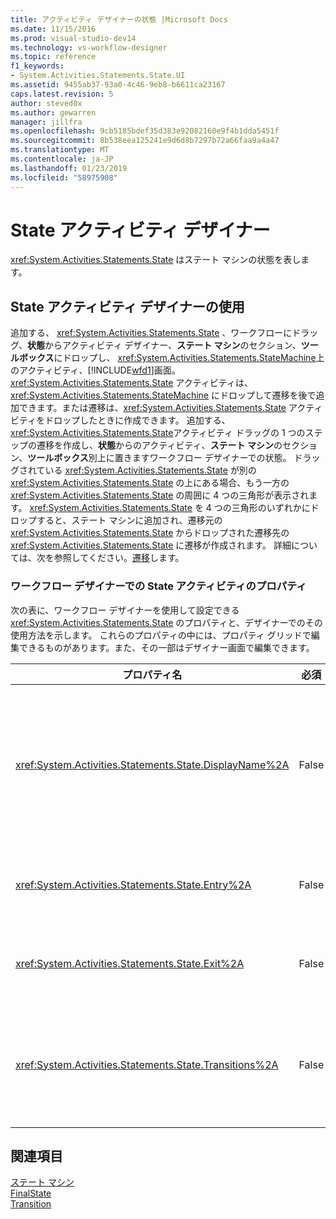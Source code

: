 ```yaml
---
title: アクティビティ デザイナーの状態 |Microsoft Docs
ms.date: 11/15/2016
ms.prod: visual-studio-dev14
ms.technology: vs-workflow-designer
ms.topic: reference
f1_keywords:
- System.Activities.Statements.State.UI
ms.assetid: 9455ab37-93a0-4c46-9eb8-b6611ca23167
caps.latest.revision: 5
author: steved0x
ms.author: gewarren
manager: jillfra
ms.openlocfilehash: 9cb5185bdef35d383e92082160e9f4b1dda5451f
ms.sourcegitcommit: 8b538eea125241e9d6d8b7297b72a66faa9a4a47
ms.translationtype: MT
ms.contentlocale: ja-JP
ms.lasthandoff: 01/23/2019
ms.locfileid: "58975908"
---
```

# <a name="state-activity-designer"></a>State アクティビティ デザイナー
<xref:System.Activities.Statements.State> はステート マシンの状態を表します。  
  
## <a name="using-the-state-activity-designer"></a>State アクティビティ デザイナーの使用  
 追加する、 <xref:System.Activities.Statements.State> 、ワークフローにドラッグ、**状態**からアクティビティ デザイナー、**ステート マシン**のセクション、**ツールボックス**にドロップし、 <xref:System.Activities.Statements.StateMachine>上のアクティビティ、[!INCLUDE[wfd1](../includes/wfd1-md.md)]画面。 <xref:System.Activities.Statements.State> アクティビティは、<xref:System.Activities.Statements.StateMachine> にドロップして遷移を後で追加できます。または遷移は、<xref:System.Activities.Statements.State> アクティビティをドロップしたときに作成できます。 追加する、<xref:System.Activities.Statements.State>アクティビティ ドラッグの 1 つのステップの遷移を作成し、**状態**からのアクティビティ、**ステート マシン**のセクション、**ツールボックス**別上に置きますワークフロー デザイナーでの状態。 ドラッグされている <xref:System.Activities.Statements.State> が別の <xref:System.Activities.Statements.State> の上にある場合、もう一方の <xref:System.Activities.Statements.State> の周囲に 4 つの三角形が表示されます。 <xref:System.Activities.Statements.State> を 4 つの三角形のいずれかにドロップすると、ステート マシンに追加され、遷移元の <xref:System.Activities.Statements.State> からドロップされた遷移先の <xref:System.Activities.Statements.State> に遷移が作成されます。 詳細については、次を参照してください。[遷移](../workflow-designer/transition-activity-designer.md)します。  
  
### <a name="state-activity-properties-in-the-workflow-designer"></a>ワークフロー デザイナーでの State アクティビティのプロパティ  
 次の表に、ワークフロー デザイナーを使用して設定できる <xref:System.Activities.Statements.State> のプロパティと、デザイナーでのその使用方法を示します。 これらのプロパティの中には、プロパティ グリッドで編集できるものがあります。また、その一部はデザイナー画面で編集できます。  
  
|プロパティ名|必須|使用方法|  
|-------------------|--------------|-----------|  
|<xref:System.Activities.Statements.State.DisplayName%2A>|False|ヘッダーの <xref:System.Activities.Statements.State> アクティビティ デザイナーの表示名を指定します。 既定値は**状態**します。 この値は、プロパティ グリッドで編集することも、アクティビティ デザイナーのヘッダーで直接編集することもできます。 <xref:System.Activities.Statements.State.DisplayName%2A> は、ワークフロー デザイナーの上部に表示される階層リンク バーで使用されます。<br /><br /> <xref:System.Activities.Statements.State.DisplayName%2A> は必須ではありませんが、使用することをお勧めします。|  
|<xref:System.Activities.Statements.State.Entry%2A>|False|この状態の遷移時に発生するアクションを指定します。 ときに、<xref:System.Activities.Statements.State>アクティビティが展開されているからアクティビティをドラッグしてこの値を設定することができます、**ツールボックス**にドロップし、**エントリ**状態のセクション。|  
|<xref:System.Activities.Statements.State.Exit%2A>|False|この状態からの遷移時に発生するアクションを指定します。 ときに、<xref:System.Activities.Statements.State>アクティビティが展開されているからアクティビティをドラッグしてこの値を設定することができます、**ツールボックス**にドロップし、**終了**状態のセクション。|  
|<xref:System.Activities.Statements.State.Transitions%2A>|False|<xref:System.Activities.Statements.State> から発生する可能性のある遷移を一覧表示します。 リスト内の各項目には、関連付けられた <xref:System.Activities.Statements.Transition> と遷移先の <xref:System.Activities.Statements.State> へのリンクがあります。 リンクをクリックすると、デザイナーを <xref:System.Activities.Statements.Transition> または <xref:System.Activities.Statements.State> の展開されたビューに切り替えます。|  
  
## <a name="see-also"></a>関連項目  
 [ステート マシン](../workflow-designer/statemachine-activity-designer.md)   
 [FinalState](../workflow-designer/finalstate-activity-designer.md)   
 [Transition](../workflow-designer/transition-activity-designer.md)